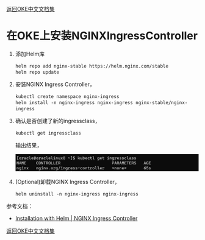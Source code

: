 [返回OKE中文文档集](../../README.md)

# 在OKE上安装NGINXIngressController

1. 添加Helm库

   ```
   helm repo add nginx-stable https://helm.nginx.com/stable
   helm repo update
   ```

2. 安装NGINX Ingress Controller，

   ```
   kubectl create namespace nginx-ingress
   helm install -n nginx-ingress nginx-ingress nginx-stable/nginx-ingress
   ```

3. 确认是否创建了新的ingressclass，

   ```
   kubectl get ingressclass
   ```

   输出结果，

   ![image-20221026122910451](images/image-20221026122910451.png)

4. (Optional)卸载NGINX Ingress Controller，

   ```
   helm uninstall -n nginx-ingress nginx-ingress
   ```

   

参考文档：

- [Installation with Helm | NGINX Ingress Controller](https://docs.nginx.com/nginx-ingress-controller/installation/installation-with-helm/)



[返回OKE中文文档集](../../README.md)

